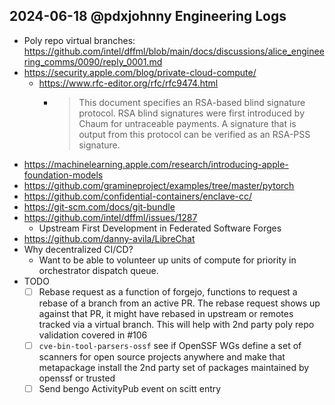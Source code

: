 ## 2024-06-18 @pdxjohnny Engineering Logs

- Poly repo virtual branches: https://github.com/intel/dffml/blob/main/docs/discussions/alice_engineering_comms/0090/reply_0001.md
- https://security.apple.com/blog/private-cloud-compute/
  - https://www.rfc-editor.org/rfc/rfc9474.html
    - > This document specifies an RSA-based blind signature protocol. RSA blind signatures were first introduced by Chaum for untraceable payments. A signature that is output from this protocol can be verified as an RSA-PSS signature.
- https://machinelearning.apple.com/research/introducing-apple-foundation-models
- https://github.com/gramineproject/examples/tree/master/pytorch
- https://github.com/confidential-containers/enclave-cc/
- https://git-scm.com/docs/git-bundle
- https://github.com/intel/dffml/issues/1287
  - Upstream First Development in Federated Software Forges
- https://github.com/danny-avila/LibreChat
- Why decentralized CI/CD?
  - Want to be able to volunteer up units of compute for priority in orchestrator dispatch queue.
- TODO
  - [ ] Rebase request as a function of forgejo, functions to request a rebase of a branch from an active PR. The rebase request shows up against that PR, it might have rebased in upstream or remotes tracked via a virtual branch. This will help with 2nd party poly repo validation covered in #106
  - [ ] `cve-bin-tool-parsers-ossf` see if OpenSSF WGs define a set of scanners for open source projects anywhere and make that metapackage install the 2nd party set of packages maintained by openssf or trusted
  - [ ] Send bengo ActivityPub event on scitt entry